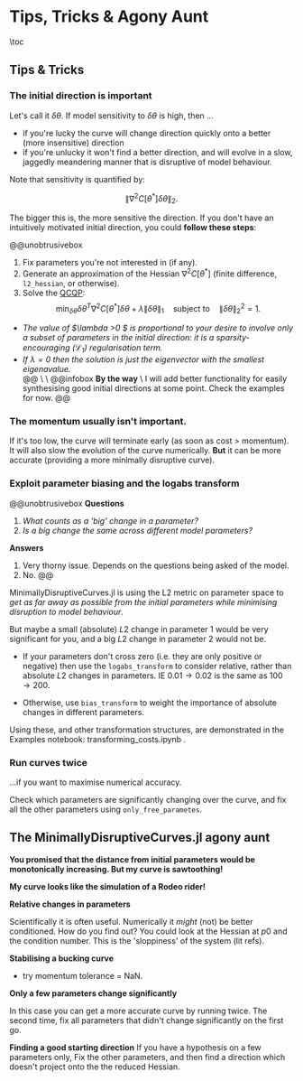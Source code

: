 
# Tips, Tricks & Agony Aunt
\toc
## Tips & Tricks
### The initial direction is important
Let's call it $\delta \theta$. If model sensitivity to $\delta \theta$ is high, then ...
- if you're lucky the curve will change direction quickly onto a better (more insensitive) direction
- if you're unlucky it won't find a better direction, and will evolve in a slow, jaggedly meandering manner that is disruptive of model behaviour.

Note that sensitivity is quantified by:

$$ \| \nabla^2 C[\theta^*] \delta \theta \|_2.$$

The bigger this is, the more sensitive the direction. If you don't have an intuitively motivated initial direction, you could **follow these steps**:

@@unobtrusivebox
1. Fix parameters you're not interested in (if any).
2. Generate an approximation of the Hessian $\nabla^2 C[\theta^*]$ (finite difference, `l2_hessian`, or otherwise).  
3. Solve the [QCQP](https://juliacomputing.com/industries/optimization.html):
$$ \min_{\delta \theta} \delta \theta^T \nabla^2 C[\theta^*] \delta \theta + \lambda \| \delta \theta \|_1 \quad \text{subject to} \quad \| \delta \theta \|_2^2 = 1. $$ 

- *The value of $\lambda >0 $ is proportional to your desire to involve only a subset of parameters in the initial direction: it is a sparsity-encouraging ($\mathcal{L}_1$) regularisation term.*
- *If $\lambda = 0$ then the solution is just the eigenvector with the smallest eigenavalue.*  
@@
\\ \\
@@infobox
**By the way**
\\
I will add better functionality for easily synthesising good initial directions at some point. Check the examples for now.
@@

### The momentum usually isn't important.

If it's too low, the curve will terminate early (as soon as cost > momentum). It will also slow the evolution of the curve numerically. **But** it can be more accurate (providing a more minimally disruptive curve).

### Exploit parameter biasing and the logabs transform

@@unobtrusivebox
**Questions**
1. *What counts as a 'big' change in a parameter?* 
2. *Is a big change the same across different model parameters?*

**Answers**
1. Very thorny issue. Depends on the questions being asked of the model.
2. No.
@@

MinimallyDisruptiveCurves.jl is using the L2 metric on parameter space to *get as far away as possible from the initial parameters while minimising disruption to model behaviour*.

But maybe a small (absolute) $L2$ change in parameter $1$ would be very significant for you, and a big $L2$ change in parameter $2$ would not be.  

- If your parameters don't cross zero (i.e. they are only positive or negative) then use the `logabs_transform` to consider relative, rather than absolute $L2$ changes in parameters. IE $0.01 \to 0.02$ is the same as $100 \to 200$. 

- Otherwise, use `bias_transform` to weight the importance of absolute changes in different parameters.

Using these, and other transformation structures, are demonstrated in the Examples notebook: transforming_costs.ipynb .

### Run curves twice

...if you want to maximise numerical accuracy.

Check which parameters are significantly changing over the curve, and fix all the other parameters using `only_free_parametes`.

## The MinimallyDisruptiveCurves.jl agony aunt


**You promised that the distance from initial parameters would be monotonically increasing. But my curve is sawtoothing!**


**My curve looks like the simulation of a Rodeo rider!**





**Relative changes in parameters**

Scientifically it is often useful. Numerically it *might* (not) be better conditioned. How do you find out? You could look at the Hessian at $p0$ and the condition number. This is the 'sloppiness' of the system (lit refs). 

**Stabilising a bucking curve**

- try momentum tolerance = NaN. 


**Only a few parameters change significantly**

In this case you can get a more accurate curve by running twice. The second time, fix all parameters that didn't change significantly on the first go. 

**Finding a good starting direction**
If you have a hypothesis on a few parameters only, Fix the other parameters, and then find a direction which doesn't project onto the the reduced Hessian.